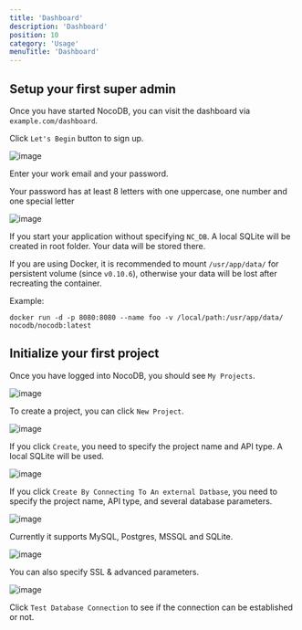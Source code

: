 ```yaml
---
title: 'Dashboard'
description: 'Dashboard'
position: 10
category: 'Usage'
menuTitle: 'Dashboard'
---
```


## Setup your first super admin

Once you have started NocoDB, you can visit the dashboard via ``example.com/dashboard``. 

Click ``Let's Begin`` button to sign up. 

![image](https://user-images.githubusercontent.com/35857179/126597128-f88df6e5-7625-4208-9817-68e9303410ff.png)

Enter your work email and your password.

<alert>
  Your password has at least 8 letters with one uppercase, one number and one special letter
</alert>

![image](https://user-images.githubusercontent.com/35857179/126597144-0343b5ca-c7ca-47a4-926d-4e8df2f8c161.png)

If you start your application without specifying ``NC_DB``. A local SQLite will be created in root folder. Your data will be stored there. 

If you are using Docker, it is recommended to mount ``/usr/app/data/`` for persistent volume (since ``v0.10.6``), otherwise your data will be lost after recreating the container.

Example:

```
docker run -d -p 8080:8080 --name foo -v /local/path:/usr/app/data/ nocodb/nocodb:latest
```

## Initialize your first project 

Once you have logged into NocoDB, you should see ``My Projects``.

![image](https://user-images.githubusercontent.com/35857179/126597182-b74cadb4-e165-417e-9e95-9a3cb7dce8e5.png)

To create a project, you can click ``New Project``. 

![image](https://user-images.githubusercontent.com/35857179/126597208-0b6e8162-5088-4825-bcb2-f2b0574a74c2.png)

If you click ``Create``, you need to specify the project name and API type. A local SQLite will be used.

![image](https://user-images.githubusercontent.com/35857179/126597259-b9552c71-d13b-463c-abc2-0f3be31627b2.png)

If you click ``Create By Connecting To An external Datbase``, you need to specify the project name, API type, and several database parameters.

![image](https://user-images.githubusercontent.com/35857179/126597279-c1722d8b-c885-4e9e-9e94-44711102af20.png)

Currently it supports MySQL, Postgres, MSSQL and SQLite.

![image](https://user-images.githubusercontent.com/35857179/126597320-fd6b19a9-ed3e-4f4a-80b7-880a79a54a11.png)

You can also specify SSL & advanced parameters.

![image](https://user-images.githubusercontent.com/35857179/126597342-0c61ab15-a112-4269-8f30-78455fa09081.png)

Click ``Test Database Connection`` to see if the connection can be established or not.


